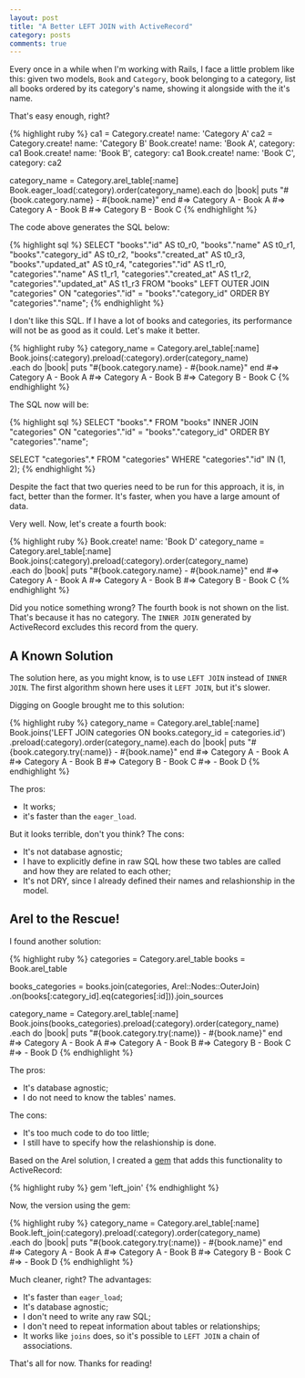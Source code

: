 ```yaml
---
layout: post
title: "A Better LEFT JOIN with ActiveRecord"
category: posts
comments: true
---
```


Every once in a while when I'm working with Rails, I face a little
problem like this: given two models, `Book` and `Category`, book belonging to a
category, list all books ordered by its category's name, showing it
alongside with the it's name.

That's easy enough, right?

{% highlight ruby %}
ca1 = Category.create! name: 'Category A'
ca2 = Category.create! name: 'Category B'
Book.create! name: 'Book A', category: ca1
Book.create! name: 'Book B', category: ca1
Book.create! name: 'Book C', category: ca2

category_name = Category.arel_table[:name]
Book.eager_load(:category).order(category_name).each do |book|
  puts "#{book.category.name} - #{book.name}"
end
#=> Category A - Book A
#=> Category A - Book B
#=> Category B - Book C
{% endhighlight %}

The code above generates the SQL below:

{% highlight sql %}
SELECT "books"."id" AS t0_r0, "books"."name" AS t0_r1,
"books"."category_id" AS t0_r2, "books"."created_at" AS t0_r3,
"books"."updated_at" AS t0_r4, "categories"."id" AS t1_r0,
"categories"."name" AS t1_r1, "categories"."created_at" AS t1_r2,
"categories"."updated_at" AS t1_r3 FROM "books"
LEFT OUTER JOIN "categories" ON "categories"."id" = "books"."category_id"
ORDER BY "categories"."name";
{% endhighlight %}

I don't like this SQL. If I have a lot of books and categories, its
performance will not be as good as it could. Let's make it better.

{% highlight ruby %}
category_name = Category.arel_table[:name]
Book.joins(:category).preload(:category).order(category_name) \
  .each do |book|
    puts "#{book.category.name} - #{book.name}"
  end
#=> Category A - Book A
#=> Category A - Book B
#=> Category B - Book C
{% endhighlight %}

The SQL now will be:

{% highlight sql %}
SELECT "books".* FROM "books"
INNER JOIN "categories" ON "categories"."id" = "books"."category_id"
ORDER BY "categories"."name";

SELECT "categories".* FROM "categories" WHERE "categories"."id" IN (1, 2);
{% endhighlight %}

Despite the fact that two queries need to be run for this approach, it is, in
fact, better than the former. It's faster, when you have a large amount of
data.

Very well. Now, let's create a fourth book:

{% highlight ruby %}
Book.create! name: 'Book D'
category_name = Category.arel_table[:name]
Book.joins(:category).preload(:category).order(category_name) \
  .each do |book|
    puts "#{book.category.name} - #{book.name}"
  end
#=> Category A - Book A
#=> Category A - Book B
#=> Category B - Book C
{% endhighlight %}

Did you notice something wrong? The fourth book is not shown on the
list. That's because it has no category. The `INNER JOIN`
generated by ActiveRecord excludes this record from the query.

## A Known Solution

The solution here, as you might know, is to use `LEFT JOIN` instead of
`INNER JOIN`. The first algorithm shown here uses it `LEFT JOIN`, but it's
slower.

Digging on Google brought me to this solution:

{% highlight ruby %}
category_name = Category.arel_table[:name]
Book.joins('LEFT JOIN categories ON books.category_id = categories.id') \
  .preload(:category).order(category_name).each do |book|
    puts "#{book.category.try(:name)} - #{book.name}"
  end
#=> Category A - Book A
#=> Category A - Book B
#=> Category B - Book C
#=>  - Book D
{% endhighlight %}

The pros:

* It works;
* it's faster than the `eager_load`.

But it looks terrible, don't you think? The cons:

* It's not database agnostic;
* I have to explicitly define in raw SQL how these two tables are called and
how they are related to each other;
* It's not DRY, since I already defined their names and relashionship in the
model.

## Arel to the Rescue!

I found another solution:

{% highlight ruby %}
categories = Category.arel_table
books = Book.arel_table

books_categories = books.join(categories, Arel::Nodes::OuterJoin) \
  .on(books[:category_id].eq(categories[:id])).join_sources

category_name = Category.arel_table[:name]
Book.joins(books_categories).preload(:category).order(category_name) \
  .each do |book|
    puts "#{book.category.try(:name)} - #{book.name}"
  end
#=> Category A - Book A
#=> Category A - Book B
#=> Category B - Book C
#=>  - Book D
{% endhighlight %}

The pros:

* It's database agnostic;
* I do not need to know the tables' names.

The cons:

* It's too much code to do too little;
* I still have to specify how the relashionship is done.

Based on the Arel solution, I created a [gem](https://github.com/nerde/left_join)
that adds this functionality to ActiveRecord:

{% highlight ruby %}
  gem 'left_join'
{% endhighlight %}

Now, the version using the gem:

{% highlight ruby %}
category_name = Category.arel_table[:name]
Book.left_join(:category).preload(:category).order(category_name) \
  .each do |book|
    puts "#{book.category.try(:name)} - #{book.name}"
  end
#=> Category A - Book A
#=> Category A - Book B
#=> Category B - Book C
#=>  - Book D
{% endhighlight %}

Much cleaner, right? The advantages:

* It's faster than `eager_load`;
* It's database agnostic;
* I don't need to write any raw SQL;
* I don't need to repeat information about tables or relationships;
* It works like `joins` does, so it's possible to `LEFT JOIN` a chain of
associations.

That's all for now. Thanks for reading!
